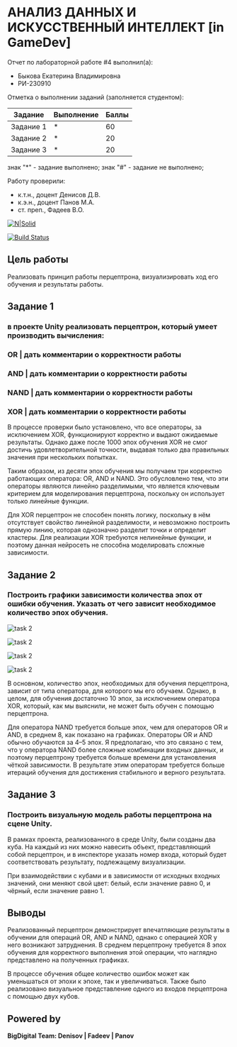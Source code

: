 # АНАЛИЗ ДАННЫХ И ИСКУССТВЕННЫЙ ИНТЕЛЛЕКТ [in GameDev]
Отчет по лабораторной работе #4 выполнил(а):
- Быкова Екатерина Владимировна
- РИ-230910

Отметка о выполнении заданий (заполняется студентом):

| Задание | Выполнение | Баллы |
| ------ | ------ | ------ |
| Задание 1 | * | 60 |
| Задание 2 | * | 20 |
| Задание 3 | * | 20 |

знак "*" - задание выполнено; знак "#" - задание не выполнено;

Работу проверили:
- к.т.н., доцент Денисов Д.В.
- к.э.н., доцент Панов М.А.
- ст. преп., Фадеев В.О.

[![N|Solid](https://cldup.com/dTxpPi9lDf.thumb.png)](https://nodesource.com/products/nsolid)

[![Build Status](https://travis-ci.org/joemccann/dillinger.svg?branch=master)](https://travis-ci.org/joemccann/dillinger)

## Цель работы
Реализовать принцип работы перцептрона, визуализировать ход его обучения и результаты работы.


## Задание 1
### в проекте Unity реализовать перцептрон, который умеет производить вычисления:

### OR | дать комментарии о корректности работы

### AND | дать комментарии о корректности работы

### NAND | дать комментарии о корректности работы

### XOR | дать комментарии о корректности работы


В процессе проверки было установлено, что все операторы, за исключением XOR, функционируют корректно и выдают ожидаемые результаты. Однако даже после 1000 эпох обучения XOR не смог достичь удовлетворительной точности, выдавая только два правильных значения при нескольких попытках.

Таким образом, из десяти эпох обучения мы получаем три корректно работающих оператора: OR, AND и NAND. Это обусловлено тем, что эти операторы являются линейно разделимыми, что является ключевым критерием для моделирования перцептрона, поскольку он использует только линейные функции.

Для XOR перцептрон не способен понять логику, поскольку в нём отсутствует свойство линейной разделимости, и невозможно построить прямую линию, которая однозначно разделит точки и определит кластеры. Для реализации XOR требуются нелинейные функции, и поэтому данная нейросеть не способна моделировать сложные зависимости. 


## Задание 2
### Построить графики зависимости количества эпох от ошибки  обучения. Указать от чего зависит необходимое количество эпох обучения.

![task 2](https://github.com/4ayka205/DA-in-GameDev-lab4/blob/main/img/and.png)

![task 2](https://github.com/4ayka205/DA-in-GameDev-lab4/blob/main/img/or.png)

![task 2](https://github.com/4ayka205/DA-in-GameDev-lab4/blob/main/img/nand.png)

![task 2](https://github.com/4ayka205/DA-in-GameDev-lab4/blob/main/img/xor.png)


В основном, количество эпох, необходимых для обучения перцептрона, зависит от типа оператора, для которого мы его обучаем. Однако, в целом, для обучения достаточно 10 эпох, за исключением оператора XOR, который, как мы выяснили, не может быть обучен с помощью перцептрона.

Для оператора NAND требуется больше эпох, чем для операторов OR и AND, в среднем 8, как показано на графиках. Операторы OR и AND обычно обучаются за 4–5 эпох. Я предполагаю, что это связано с тем, что у оператора NAND более сложные комбинации входных данных, и поэтому перцептрону требуется больше времени для установления чёткой зависимости. В результате этим операторам требуется больше итераций обучения для достижения стабильного и верного результата.


## Задание 3
### Построить визуальную модель работы перцептрона на сцене Unity.

В рамках проекта, реализованного в среде Unity, были созданы два куба. На каждый из них можно навесить объект, представляющий собой перцептрон, и в инспекторе указать номер входа, который будет соответствовать результату, подлежащему визуализации.

При взаимодействии с кубами и в зависимости от исходных входных значений, они меняют свой цвет: белый, если значение равно 0, и чёрный, если значение равно 1.


## Выводы

Реализованный перцептрон демонстрирует впечатляющие результаты в обучении для операций OR, AND и NAND, однако с операцией XOR у него возникают затруднения. В среднем перцептрону требуется 8 эпох обучения для корректного выполнения этой операции, что наглядно представлено на полученных графиках.

В процессе обучения общее количество ошибок может как уменьшаться от эпохи к эпохе, так и увеличиваться. Также было реализовано визуальное представление одного из входов перцептрона с помощью двух кубов.


## Powered by

**BigDigital Team: Denisov | Fadeev | Panov**
